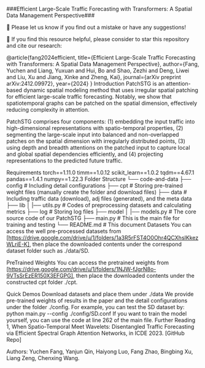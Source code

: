 ###Efficient Large-Scale Traffic Forecasting with Transformers: A Spatial Data Management Perspective###


🙋 Please let us know if you find out a mistake or have any suggestions!

🌟 If you find this resource helpful, please consider to star this repository and cite our research:

@article{fang2024efficient,
  title={Efficient Large-Scale Traffic Forecasting with Transformers: A Spatial Data Management Perspective},
  author={Fang, Yuchen and Liang, Yuxuan and Hui, Bo and Shao, Zezhi and Deng, Liwei and Liu, Xu and Jiang, Xinke and Zheng, Kai},
  journal={arXiv preprint arXiv:2412.09972},
  year={2024}
}
Introduction
PatchSTG is an attention-based dynamic spatial modeling method that uses irregular spatial patching for efficient large-scale traffic forecasting. Notably, we show that spatiotemporal graphs can be patched on the spatial dimension, effectively reducing complexity in attention.



PatchSTG comprises four components: (1) embedding the input traffic into high-dimensional representations with spatio-temporal properties, (2) segmenting the large-scale input into balanced and non-overlapped patches on the spatial dimension with irregularly distributed points, (3) using depth and breadth attentions on the patched input to capture local and global spatial dependencies efficiently, and (4) projecting representations to the predicted future traffic.


Requirements
torch==1.11.0
timm==1.0.12
scikit_learn==1.0.2
tqdm==4.67.1
pandas==1.4.1
numpy==1.22.3
Folder Structure
└── code-and-data
    ├── config                 # Including detail configurations
    ├── cpt                    # Storing pre-trained weight files (manually create the folder and download files)
    ├── data                   # Including traffic data (download), adj files (generated), and the meta data
    ├── lib
    │   |──  utils.py          # Codes of preprocessing datasets and calculating metrics
    ├── log                    # Storing log files
    ├── model
    │   |──  models.py         # The core source code of our PatchSTG
    ├── main.py                # This is the main file for training and testing
    └── README.md              # This document
Datasets
You can access the well pre-processed datasets from [https://drive.google.com/drive/u/1/folders/1a3R5rFST4O0Ohr4QCXhsIKkezWLriE-K], then place the downloaded contents under the correspond dataset folder such as ./data/SD.

PreTrained Weights
You can access the pretrained weights from [https://drive.google.com/drive/u/1/folders/1NJW-fJgrN8o-9VTsSrEzER150X3EFGPG], then place the downloaded contents under the constructed cpt folder ./cpt.

Quick Demos
Download datasets and place them under ./data
We provide pre-trained weights of results in the paper and the detail configurations under the folder ./config. For example, you can test the SD dataset by:
python main.py --config ./config/SD.conf
If you want to train the model yourself, you can use the code at line 262 of the main file.
Further Reading
1, When Spatio-Temporal Meet Wavelets: Disentangled Traffic Forecasting via Efficient Spectral Graph Attention Networks, in ICDE 2023. [GitHub Repo]

Authors: Yuchen Fang, Yanjun Qin, Haiyong Luo, Fang Zhao, Bingbing Xu, Liang Zeng, Chenxing Wang.
